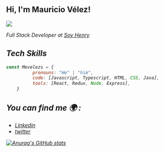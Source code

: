 <h2> Hi, I'm Mauricio Vélez! </h2>
<img src ="https://styde.net/wp-content/uploads/2019/09/github-composer.jpg" halt = image>
<p><em> Full Stack Developer at <a href="http://soyhenry.com"> Soy Henry </a></p>

          
 ## Tech Skills
```javascript
const Mevelezs = {
          pronouns: "He" | "him",
          code: [Javascript, Typescript, HTML, CSS, Java],
          tools: [React, Redux, Node, Express],
    }
```
## You can find me 🌍 :
- [Linkedin](https://www.linkedin.com/in/mauricio-v%C3%A9lez-sol%C3%ADs/)
- [twitter](https://twitter.com/Mevelezs?t=b4EDsWnRSlgOk0QrYoN6dg&s=08)

          
[![Anurag's GitHub stats](https://github-readme-stats.vercel.app/api?username=Mevelezs)](https://github.com/anuraghazra/github-readme-stats)
